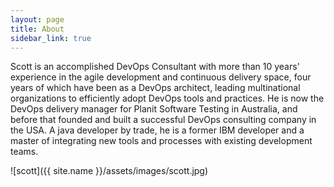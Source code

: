 ```yaml
---
layout: page
title: About
sidebar_link: true
---
```


<p class="message">
  Scott is an accomplished DevOps Consultant with more than 10 years' experience in the agile development and continuous delivery space, four years of which have been as a DevOps architect, leading multinational organizations to efficiently adopt DevOps tools and practices. He is now the DevOps delivery manager for Planit Software Testing in Australia, and before that founded and built a successful DevOps consulting company in the USA. A java developer by trade, he is a former IBM developer and a master of integrating new tools and processes with existing development teams.
</p>

![scott]({{ site.name }}/assets/images/scott.jpg)
